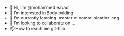 - 👋 Hi, I’m @mohammed eayad
- 👀 I’m interested in Body bulding
- 🌱 I’m currently learning .master of communication-eng
- 💞️ I’m looking to collaborate on ...
- 📫 How to reach me git-hub 

<!---
mootjeayad/mootjeayad is a ✨ special ✨ repository because its `README.md` (this file) appears on your GitHub profile.
You can click the Preview link to take a look at your changes.
--->

